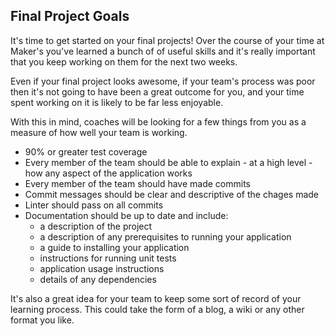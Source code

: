 ## Final Project Goals

It's time to get started on your final projects! Over the course of your time at Maker's you've learned a bunch of of useful skills and it's really important that you keep working on them for the next two weeks.  

Even if your final project looks awesome, if your team's process was poor then it's not going to have been a great outcome for you, and your time spent working on it is likely to be far less enjoyable.

With this in mind, coaches will be looking for a few things from you as a measure of how well your team is working.

- 90% or greater test coverage 
- Every member of the team should be able to explain - at a high level - how any aspect of the application works
- Every member of the team should have made commits
- Commit messages should be clear and descriptive of the chages made
- Linter should pass on all commits
- Documentation should be up to date and include:
  - a description of the project
  - a description of any prerequisites to running your application
  - a guide to installing your application
  - instructions for running unit tests
  - application usage instructions
  - details of any dependencies 
  
It's also a great idea for your team to keep some sort of record of your learning process.  This could take the form of a blog, a wiki or any other format you like.


  
